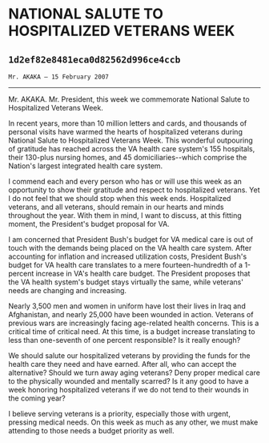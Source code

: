 # NATIONAL SALUTE TO HOSPITALIZED VETERANS WEEK
## `1d2ef82e8481eca0d82562d996ce4ccb`
`Mr. AKAKA — 15 February 2007`

---


Mr. AKAKA. Mr. President, this week we commemorate National Salute to 
Hospitalized Veterans Week.

In recent years, more than 10 million letters and cards, and 
thousands of personal visits have warmed the hearts of hospitalized 
veterans during National Salute to Hospitalized Veterans Week. This 
wonderful outpouring of gratitude has reached across the VA health care 
system's 155 hospitals, their 130-plus nursing homes, and 45 
domiciliaries--which comprise the Nation's largest integrated health 
care system.

I commend each and every person who has or will use this week as an 
opportunity to show their gratitude and respect to hospitalized 
veterans. Yet I do not feel that we should stop when this week ends. 
Hospitalized veterans, and all veterans, should remain in our hearts 
and minds throughout the year. With them in mind, I want to discuss, at 
this fitting moment, the President's budget proposal for VA.

I am concerned that President Bush's budget for VA medical care is 
out of touch with the demands being placed on the VA health care 
system. After accounting for inflation and increased utilization costs, 
President Bush's budget for VA health care translates to a mere 
fourteen-hundredth of a 1-percent increase in VA's health care budget. 
The President proposes that the VA health system's budget stays 
virtually the same, while veterans' needs are changing and increasing.

Nearly 3,500 men and women in uniform have lost their lives in Iraq 
and Afghanistan, and nearly 25,000 have been wounded in action. 
Veterans of previous wars are increasingly facing age-related health 
concerns. This is a critical time of critical need. At this time, is a 
budget increase translating to less than one-seventh of one percent 
responsible? Is it really enough?

We should salute our hospitalized veterans by providing the funds for 
the health care they need and have earned. After all, who can accept 
the alternative? Should we turn away aging veterans? Deny proper 
medical care to the physically wounded and mentally scarred? Is it any 
good to have a week honoring hospitalized veterans if we do not tend to 
their wounds in the coming year?

I believe serving veterans is a priority, especially those with 
urgent, pressing medical needs. On this week as much as any other, we 
must make attending to those needs a budget priority as well.

